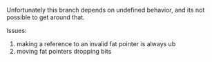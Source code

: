 Unfortunately this branch depends on undefined behavior, and its not possible to get around that.

Issues:
1. making a reference to an invalid fat pointer is always ub
2. moving fat pointers dropping bits

